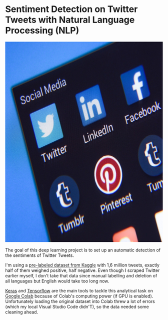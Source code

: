 # Sentiment Detection on Twitter Tweets with Natural Language Processing (NLP) 

<img src = './photos/twitter-nlp.jpg' width = 960 height = 640>

The goal of this deep learning project is to set up an automatic detection of the sentiments of Twitter Tweets. 

I'm using a <a href = 'https://www.kaggle.com/kazanova/sentiment140?select=training.1600000.processed.noemoticon.csv'>pre-labeled dataset from Kaggle</a> with 1,6 million tweets, exactly half of them weighed positive, half negative. Even though I scraped Twitter earlier myself, I don't take that data since manual labelling and deletion of all languages but English would take too long now.

<a href = 'https://keras.io/'>Keras</a> and <a href= 'https://www.tensorflow.org/'>Tensorflow</a> are the main tools to tackle this analytical task on <a href = 'https://colab.research.google.com/'>Google Colab</a> because of Colab's computing power (if GPU is enabled). Unfortunately loading the original dataset into Colab threw a lot of errors (which my local Visual Studio Code didn'T), so the data needed some cleaning ahead.

